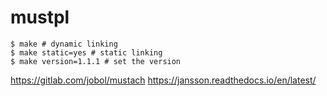 # mustpl

```shell
$ make # dynamic linking
$ make static=yes # static linking
$ make version=1.1.1 # set the version
```

<https://gitlab.com/jobol/mustach>
<https://jansson.readthedocs.io/en/latest/>

